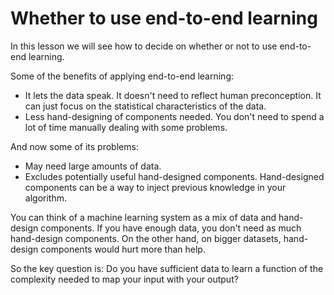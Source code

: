 # Whether to use end-to-end learning

In this lesson we will see how to decide on whether or not to use end-to-end learning.

Some of the benefits of applying end-to-end learning:

- It lets the data speak. It doesn't need to reflect human preconception. It can just focus on the statistical characteristics of the data.
- Less hand-designing of components needed. You don't need to spend a lot of time manually dealing with some problems.

And now some of its problems:

- May need large amounts of data.
- Excludes potentially useful hand-designed components. Hand-designed components can be a way to inject previous knowledge in your algorithm.

You can think of a machine learning system as a mix of data and hand-design components. If you have enough data, you don't need as much hand-design components. On the other hand, on bigger datasets, hand-design components would hurt more than help.

So the key question is: Do you have sufficient data to learn a function of the complexity needed to map your input with your output?
